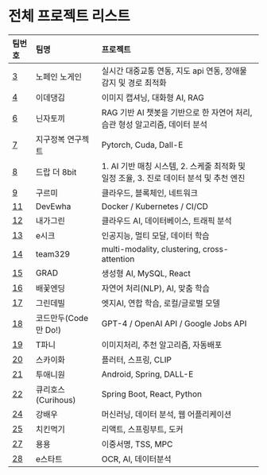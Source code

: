 # 전체 프로젝트 리스트
|팀번호|팀명| 프로젝트|
|:---|:---|:---|
| [3](#team-3) | 노페인 노게인 | 실시간 대중교통 연동, 지도 api 연동, 장애물 감지 및 경로 최적화 |
| [4](#team-4) | 이데댕김 | 이미지 캡셔닝, 대화형 AI, RAG |
| [6](#team-6) | 닌자토끼 | RAG 기반 AI 챗봇을 기반으로 한 자연어 처리, 습관 형성 알고리즘,  데이터 분석 |
| [7](#team-7) | 지구정복 연구젝트 | Pytorch, Cuda, Dall-E |
| [8](#team-8) | 드랍 더 8bit | 1. AI 기반 매칭 시스템, 2. 스케줄 최적화 및 일정 조율, 3. 진로 데이터 분석 및 추천 엔진 |
| [9](#team-9) | 구르미 | 클라우드, 블록체인, 네트워크 |
| [11](#team-11) | DevEwha | Docker / Kubernetes / CI/CD |
| [12](#team-12) | 내가그린 | 클라우드 AI, 데이터베이스, 트래픽 분석 |
| [13](#team-13) | e시크 | 인공지능, 멀티 모달, 데이터 학습 |
| [14](#team-14) | team329 | multi-modality, clustering, cross-attention |
| [15](#team-15) | GRAD | 생성형 AI, MySQL, React |
| [16](#team-16) | 배꽃엔딩 | 자연어 처리(NLP), AI, 맞춤 학습 |
| [17](#team-17) | 그린데빌 | 엣지AI, 연합 학습, 로컬/글로벌 모델 |
| [18](#team-18) | 코드만두(Code 만 Do!) | GPT-4 / OpenAI API / Google Jobs API  |
| [19](#team-19) | T파니 | 이미지처리, 추천 알고리즘, 자동배포  |
| [20](#team-20) | 스카이화 | 플러터, 스프링, CLIP |
| [21](#team-21) | 투애니원 | Android, Spring, DALL-E |
| [22](#team-22) | 큐리호스(Curihous) | Spring Boot, React, Python |
| [24](#team-24) | 강배우 | 머신러닝, 데이터 분석, 웹 어플리케이션 |
| [25](#team-25) | 치킨먹기 | 리액트, 스프링부트, 도커 |
| [27](#team-27) | 용용 | 이중서명, TSS,  MPC |
| [28](#team-28) | e스타트 | OCR, AI, 데이터분석 |
